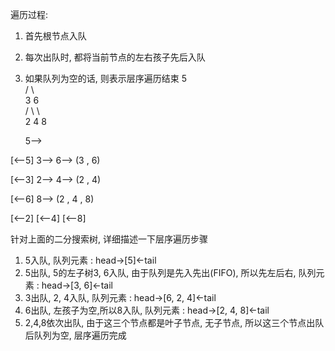 遍历过程:
1. 首先根节点入队
2. 每次出队时, 都将当前节点的左右孩子先后入队
3. 如果队列为空的话, 则表示层序遍历结束
      5      
    /   \    
   3     6   
    / \     \   
 2  4      8

   5-->

[<--5]   3-->  6-->   (3 , 6)

[<--3]   2-->  4-->   (2 , 4)

[<--6]   8-->         (2 , 4 , 8)

[<--2]   [<--4]   [<--8]

针对上面的二分搜索树, 详细描述一下层序遍历步骤
1. 5入队, 队列元素 : head->[5]<-tail
2. 5出队, 5的左子树3, 6入队, 由于队列是先入先出(FIFO), 所以先左后右, 队列元素 : head->[3, 6]<-tail
3. 3出队, 2, 4入队, 队列元素  : head->[6, 2, 4]<-tail
4. 6出队, 左孩子为空,所以8入队, 队列元素  : head->[2, 4, 8]<-tail
5. 2,4,8依次出队, 由于这三个节点都是叶子节点, 无子节点, 所以这三个节点出队后队列为空, 层序遍历完成


